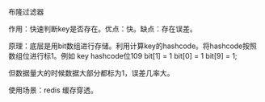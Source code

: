 布隆过滤器

作用：快速判断key是否存在。优点：快。缺点：存在误差。

原理：底层是用bit数组进行存储。利用计算key的hashcode。将hashcode按照数组位进行标1。例如 key hashcode位109  bit[1] = 1 bit[0] = 1 bit[9] = 1;

但数据量大的时候数据大部分都标为1，误差几率大。

使用场景：redis 缓存穿透。 